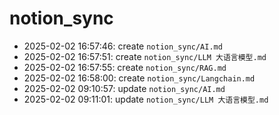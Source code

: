 # notion_sync
- 2025-02-02 16:57:46: create `notion_sync/AI.md`
- 2025-02-02 16:57:51: create `notion_sync/LLM 大语言模型.md`
- 2025-02-02 16:57:55: create `notion_sync/RAG.md`
- 2025-02-02 16:58:00: create `notion_sync/Langchain.md`
- 2025-02-02 09:10:57: update `notion_sync/AI.md`
- 2025-02-02 09:11:01: update `notion_sync/LLM 大语言模型.md`
